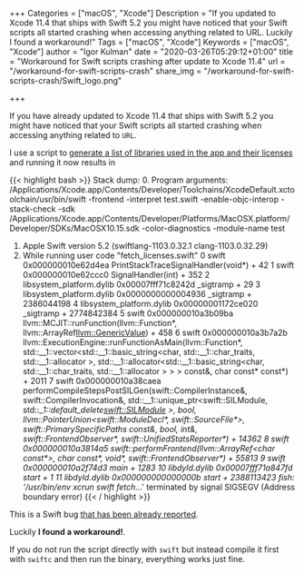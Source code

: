 +++
Categories = ["macOS", "Xcode"]
Description = "If you updated to Xcode 11.4 that ships with Swift 5.2 you might have noticed that your Swift scripts all started crashing when accessing anything related to URL. Luckily I found a workaround!"
Tags = ["macOS", "Xcode"]
Keywords = ["macOS", "Xcode"]
author = "Igor Kulman"
date = "2020-03-26T05:29:12+01:00"
title = "Workaround for Swift scripts crashing after update to Xcode 11.4"
url = "/workaround-for-swift-scripts-crash"
share_img = "/workaround-for-swift-scripts-crash/Swift_logo.png"

+++

If you have already updated to Xcode 11.4 that ships with Swift 5.2 you might have noticed that your Swift scripts all started crashing when accessing anything related to `URL`. 

I use a script to [generate a list of libraries used in the app and their licenses](/generating-a-list-of-libraries-your-ios-app-uses/) and running it now results in

{{< highlight bash >}}
Stack dump:
0.	Program arguments: /Applications/Xcode.app/Contents/Developer/Toolchains/XcodeDefault.xctoolchain/usr/bin/swift -frontend -interpret test.swift -enable-objc-interop -stack-check -sdk /Applications/Xcode.app/Contents/Developer/Platforms/MacOSX.platform/Developer/SDKs/MacOSX10.15.sdk -color-diagnostics -module-name test
1.	Apple Swift version 5.2 (swiftlang-1103.0.32.1 clang-1103.0.32.29)
2.	While running user code "fetch_licenses.swift"
0  swift                    0x000000010e62d4ea PrintStackTraceSignalHandler(void*) + 42
1  swift                    0x000000010e62ccc0 SignalHandler(int) + 352
2  libsystem_platform.dylib 0x00007fff71c8242d _sigtramp + 29
3  libsystem_platform.dylib 0x0000000000004936 _sigtramp + 2386044198
4  libsystem_platform.dylib 0x00000001172ce020 _sigtramp + 2774842384
5  swift                    0x000000010a3b09ba llvm::MCJIT::runFunction(llvm::Function*, llvm::ArrayRef<llvm::GenericValue>) + 458
6  swift                    0x000000010a3b7a2b llvm::ExecutionEngine::runFunctionAsMain(llvm::Function*, std::__1::vector<std::__1::basic_string<char, std::__1::char_traits<char>, std::__1::allocator<char> >, std::__1::allocator<std::__1::basic_string<char, std::__1::char_traits<char>, std::__1::allocator<char> > > > const&, char const* const*) + 2011
7  swift                    0x000000010a38caea performCompileStepsPostSILGen(swift::CompilerInstance&, swift::CompilerInvocation&, std::__1::unique_ptr<swift::SILModule, std::__1::default_delete<swift::SILModule> >, bool, llvm::PointerUnion<swift::ModuleDecl*, swift::SourceFile*>, swift::PrimarySpecificPaths const&, bool, int&, swift::FrontendObserver*, swift::UnifiedStatsReporter*) + 14362
8  swift                    0x000000010a3814a5 swift::performFrontend(llvm::ArrayRef<char const*>, char const*, void*, swift::FrontendObserver*) + 55813
9  swift                    0x000000010a2f74d3 main + 1283
10 libdyld.dylib            0x00007fff71a847fd start + 1
11 libdyld.dylib            0x000000000000000b start + 2388113423
fish: '/usr/bin/env xcrun swift fetch_…' terminated by signal SIGSEGV (Address boundary error)
{{< / highlight >}}

This is a Swift bug [that has been already reported](https://bugs.swift.org/browse/SR-12403).

Luckily **I found a workaround!**. 

If you do not run the script directly with `swift` but instead compile it first with `swiftc` and then run the binary, everything works just fine.

<!--more-->